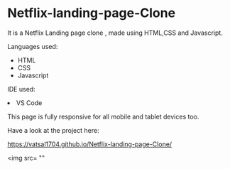 # Netflix-landing-page-Clone

It is a Netflix Landing page clone , made using HTML,CSS and Javascript.

Languages used:
<ul>
<li>HTML</li>
<li>CSS</li>
<li>Javascript</li>
</ul>
  
IDE used:
<li>VS Code</li>
  
This page is fully responsive for all mobile and tablet devices too.

Have a look at the project here:

https://vatsal1704.github.io/Netflix-landing-page-Clone/

<img src= ""
